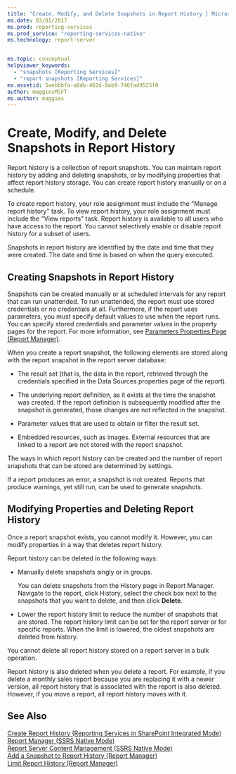 ```yaml
---
title: "Create, Modify, and Delete Snapshots in Report History | Microsoft Docs"
ms.date: 03/01/2017
ms.prod: reporting-services
ms.prod_service: "reporting-services-native"
ms.technology: report-server


ms.topic: conceptual
helpviewer_keywords: 
  - "snapshots [Reporting Services]"
  - "report snapshots [Reporting Services]"
ms.assetid: 5aebbbfa-a8db-462d-8ab9-746fad9525f0
author: maggiesMSFT
ms.author: maggies
---
```

# Create, Modify, and Delete Snapshots in Report History
  Report history is a collection of report snapshots. You can maintain report history by adding and deleting snapshots, or by modifying properties that affect report history storage. You can create report history manually or on a schedule.  
  
 To create report history, your role assignment must include the "Manage report history" task. To view report history, your role assignment must include the "View reports" task. Report history is available to all users who have access to the report. You cannot selectively enable or disable report history for a subset of users.  
  
 Snapshots in report history are identified by the date and time that they were created. The date and time is based on when the query executed.  
  
## Creating Snapshots in Report History  
 Snapshots can be created manually or at scheduled intervals for any report that can run unattended. To run unattended, the report must use stored credentials or no credentials at all. Furthermore, if the report uses parameters, you must specify default values to use when the report runs. You can specify stored credentials and parameter values in the property pages for the report. For more information, see [Parameters Properties Page &#40;Report Manager&#41;](https://msdn.microsoft.com/library/ebb53598-2378-46ae-8935-d5192f8ea49a).  
  
 When you create a report snapshot, the following elements are stored along with the report snapshot in the report server database:  
  
-   The result set (that is, the data in the report, retrieved through the credentials specified in the Data Sources properties page of the report).  
  
-   The underlying report definition, as it exists at the time the snapshot was created. If the report definition is subsequently modified after the snapshot is generated, those changes are not reflected in the snapshot.  
  
-   Parameter values that are used to obtain or filter the result set.  
  
-   Embedded resources, such as images. External resources that are linked to a report are not stored with the report snapshot.  
  
 The ways in which report history can be created and the number of report snapshots that can be stored are determined by settings.  
  
 If a report produces an error, a snapshot is not created. Reports that produce warnings, yet still run, can be used to generate snapshots.  
  
## Modifying Properties and Deleting Report History  
 Once a report snapshot exists, you cannot modify it. However, you can modify properties in a way that deletes report history.  
  
 Report history can be deleted in the following ways:  
  
-   Manually delete snapshots singly or in groups.  
  
     You can delete snapshots from the History page in Report Manager. Navigate to the report, click History, select the check box next to the snapshots that you want to delete, and then click **Delete**.  
  
-   Lower the report history limit to reduce the number of snapshots that are stored. The report history limit can be set for the report server or for specific reports. When the limit is lowered, the oldest snapshots are deleted from history.  
  
 You cannot delete all report history stored on a report server in a bulk operation.  
  
 Report history is also deleted when you delete a report. For example, if you delete a monthly sales report because you are replacing it with a newer version, all report history that is associated with the report is also deleted. However, if you move a report, all report history moves with it.  
  
## See Also  
 [Create Report History &#40;Reporting Services in SharePoint Integrated Mode&#41;](../../reporting-services/report-server/create-report-history-reporting-services-in-sharepoint-integrated-mode.md)   
 [Report Manager  &#40;SSRS Native Mode&#41;](https://msdn.microsoft.com/library/80949f9d-58f5-48e3-9342-9e9bf4e57896)   
 [Report Server Content Management &#40;SSRS Native Mode&#41;](../../reporting-services/report-server/report-server-content-management-ssrs-native-mode.md)   
 [Add a Snapshot to Report History &#40;Report Manager&#41;](../../reporting-services/report-server/add-a-snapshot-to-report-history-report-manager.md)   
 [Limit Report History &#40;Report Manager&#41;](../../reporting-services/reports/limit-report-history-report-manager.md)  
  
  
